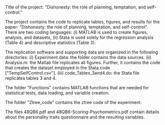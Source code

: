 Title of the project: "Dishonesty: the role of planning, temptation, and self-control."

The project contains the code to replicate tables, figures, and results for the paper: "Dishonesty: the role of planning, temptation, and self-control". There are two coding languages: (i) MATLAB is used to create figures, analysis, and datasets, (ii) Stata is used solely for the regression analysis (Table 4) and descriptive statistics (Table 3).

The replication software and supporting data are organized in the following directories: (i) Experiment data: the folder contains the data sources. (ii) Analysis.m: the Matlab file replicates all figures. Further, it contains the code that creates the dataset employed in the Stata code ["TempSelfControl.csv"]. (iii) code_Tables_3and4.do: the Stata file replicates tables 3 and 4.

The folder "Functions" contains MATLAB functions that are needed for statistical tests, data loading, and variable creation.

The folder "Ztree_code" contains the ztree code of the experiment.

The files 48QB6.pdf and 48QB6-Scoring-Psychometrics.pdf contain details about the personality traits questionnaire and the resulting variables.

